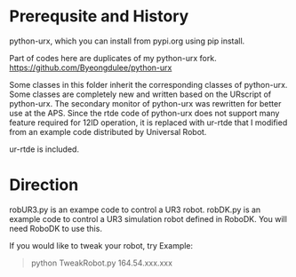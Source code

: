 
# Prerequsite and History
python-urx, which you can install from pypi.org using pip install.

Part of codes here are duplicates of my python-urx fork.
https://github.com/Byeongdulee/python-urx

Some classes in this folder inherit the corresponding classes of python-urx.
Some classes are completely new and written based on the URscript of python-urx.
The secondary monitor of python-urx was rewritten for better use at the APS.
Since the rtde code of python-urx does not support many feature required for 12ID operation, it is replaced with ur-rtde that I modified from an example code distributed by Universal Robot.

ur-rtde is included.

# Direction
robUR3.py is an exampe code to control a UR3 robot.
robDK.py is an example code to control a UR3 simulation robot defined in RoboDK. You will need RoboDK to use this.

If you would like to tweak your robot, try
Example:
> python TweakRobot.py 164.54.xxx.xxx
